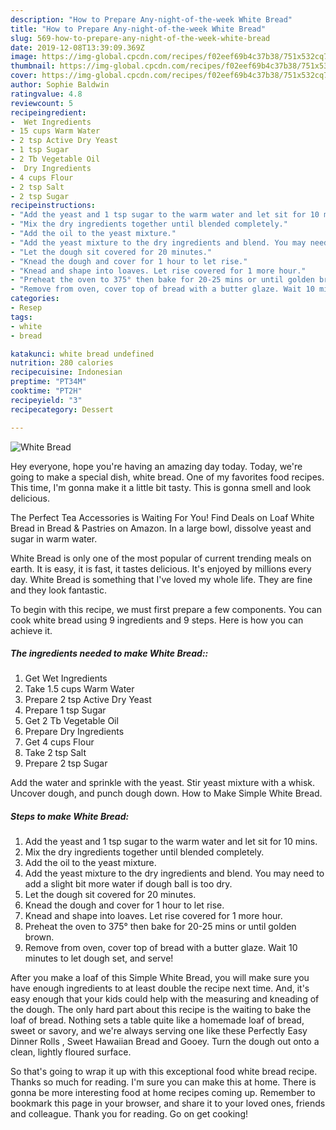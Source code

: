 ```yaml
---
description: "How to Prepare Any-night-of-the-week White Bread"
title: "How to Prepare Any-night-of-the-week White Bread"
slug: 569-how-to-prepare-any-night-of-the-week-white-bread
date: 2019-12-08T13:39:09.369Z
image: https://img-global.cpcdn.com/recipes/f02eef69b4c37b38/751x532cq70/white-bread-recipe-main-photo.jpg
thumbnail: https://img-global.cpcdn.com/recipes/f02eef69b4c37b38/751x532cq70/white-bread-recipe-main-photo.jpg
cover: https://img-global.cpcdn.com/recipes/f02eef69b4c37b38/751x532cq70/white-bread-recipe-main-photo.jpg
author: Sophie Baldwin
ratingvalue: 4.8
reviewcount: 5
recipeingredient:
-  Wet Ingredients
- 15 cups Warm Water
- 2 tsp Active Dry Yeast
- 1 tsp Sugar
- 2 Tb Vegetable Oil
-  Dry Ingredients
- 4 cups Flour
- 2 tsp Salt
- 2 tsp Sugar
recipeinstructions:
- "Add the yeast and 1 tsp sugar to the warm water and let sit for 10 mins."
- "Mix the dry ingredients together until blended completely."
- "Add the oil to the yeast mixture."
- "Add the yeast mixture to the dry ingredients and blend. You may need to add a slight bit more water if dough ball is too dry."
- "Let the dough sit covered for 20 minutes."
- "Knead the dough and cover for 1 hour to let rise."
- "Knead and shape into loaves. Let rise covered for 1 more hour."
- "Preheat the oven to 375° then bake for 20-25 mins or until golden brown."
- "Remove from oven, cover top of bread with a butter glaze. Wait 10 minutes to let dough set, and serve!"
categories:
- Resep
tags:
- white
- bread

katakunci: white bread undefined
nutrition: 280 calories
recipecuisine: Indonesian
preptime: "PT34M"
cooktime: "PT2H"
recipeyield: "3"
recipecategory: Dessert

---
```



![White Bread](https://img-global.cpcdn.com/recipes/f02eef69b4c37b38/751x532cq70/white-bread-recipe-main-photo.jpg)

Hey everyone, hope you're having an amazing day today. Today, we're going to make a special dish, white bread. One of my favorites food recipes. This time, I'm gonna make it a little bit tasty. This is gonna smell and look delicious.

The Perfect Tea Accessories is Waiting For You! Find Deals on Loaf White Bread in Bread &amp; Pastries on Amazon. In a large bowl, dissolve yeast and sugar in warm water.

White Bread is only one of the most popular of current trending meals on earth. It is easy, it is fast, it tastes delicious. It's enjoyed by millions every day. White Bread is something that I've loved my whole life. They are fine and they look fantastic.


To begin with this recipe, we must first prepare a few components. You can cook white bread using 9 ingredients and 9 steps. Here is how you can achieve it.

##### The ingredients needed to make White Bread::

1. Get  Wet Ingredients
1. Take 1.5 cups Warm Water
1. Prepare 2 tsp Active Dry Yeast
1. Prepare 1 tsp Sugar
1. Get 2 Tb Vegetable Oil
1. Prepare  Dry Ingredients
1. Get 4 cups Flour
1. Take 2 tsp Salt
1. Prepare 2 tsp Sugar


Add the water and sprinkle with the yeast. Stir yeast mixture with a whisk. Uncover dough, and punch dough down. How to Make Simple White Bread. 

##### Steps to make White Bread:

1. Add the yeast and 1 tsp sugar to the warm water and let sit for 10 mins.
1. Mix the dry ingredients together until blended completely.
1. Add the oil to the yeast mixture.
1. Add the yeast mixture to the dry ingredients and blend. You may need to add a slight bit more water if dough ball is too dry.
1. Let the dough sit covered for 20 minutes.
1. Knead the dough and cover for 1 hour to let rise.
1. Knead and shape into loaves. Let rise covered for 1 more hour.
1. Preheat the oven to 375° then bake for 20-25 mins or until golden brown.
1. Remove from oven, cover top of bread with a butter glaze. Wait 10 minutes to let dough set, and serve!


After you make a loaf of this Simple White Bread, you will make sure you have enough ingredients to at least double the recipe next time. And, it&#39;s easy enough that your kids could help with the measuring and kneading of the dough. The only hard part about this recipe is the waiting to bake the loaf of bread. Nothing sets a table quite like a homemade loaf of bread, sweet or savory, and we&#39;re always serving one like these Perfectly Easy Dinner Rolls , Sweet Hawaiian Bread and Gooey. Turn the dough out onto a clean, lightly floured surface. 

So that's going to wrap it up with this exceptional food white bread recipe. Thanks so much for reading. I'm sure you can make this at home. There is gonna be more interesting food at home recipes coming up. Remember to bookmark this page in your browser, and share it to your loved ones, friends and colleague. Thank you for reading. Go on get cooking!
